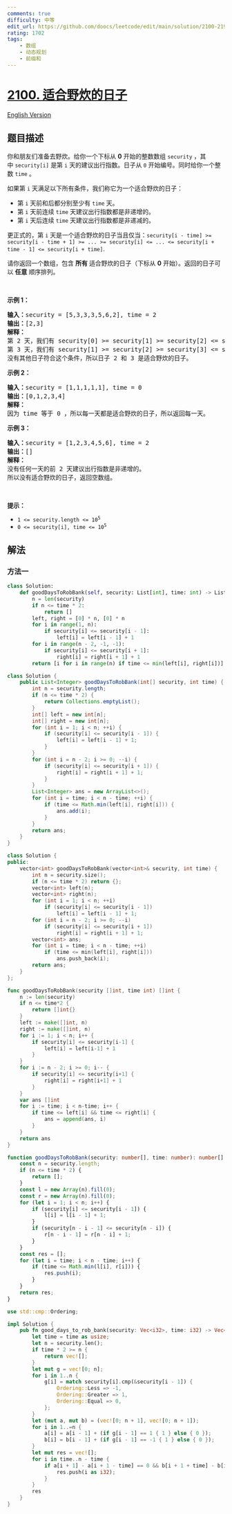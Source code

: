 ```yaml
---
comments: true
difficulty: 中等
edit_url: https://github.com/doocs/leetcode/edit/main/solution/2100-2199/2100.Find%20Good%20Days%20to%20Rob%20the%20Bank/README.md
rating: 1702
tags:
    - 数组
    - 动态规划
    - 前缀和
---
```


# [2100. 适合野炊的日子](https://leetcode.cn/problems/find-good-days-to-rob-the-bank)

[English Version](/solution/2100-2199/2100.Find%20Good%20Days%20to%20Rob%20the%20Bank/README_EN.md)

## 题目描述

<!-- 这里写题目描述 -->

<p>你和朋友们准备去野炊。给你一个下标从 <strong>0</strong>&nbsp;开始的整数数组&nbsp;<code>security</code>&nbsp;，其中&nbsp;<code>security[i]</code>&nbsp;是第 <code>i</code>&nbsp;天的建议出行指数。日子从 <code>0</code>&nbsp;开始编号。同时给你一个整数&nbsp;<code>time</code>&nbsp;。</p>

<p>如果第 <code>i</code>&nbsp;天满足以下所有条件，我们称它为一个适合野炊的日子：</p>

<ul>
	<li>第 <code>i</code>&nbsp;天前和后都分别至少有 <code>time</code>&nbsp;天。</li>
	<li>第 <code>i</code>&nbsp;天前连续 <code>time</code>&nbsp;天建议出行指数都是非递增的。</li>
	<li>第 <code>i</code>&nbsp;天后连续 <code>time</code>&nbsp;天建议出行指数都是非递减的。</li>
</ul>

<p>更正式的，第 <code>i</code> 天是一个适合野炊的日子当且仅当：<code>security[i - time] &gt;= security[i - time + 1] &gt;= ... &gt;= security[i] &lt;= ... &lt;= security[i + time - 1] &lt;= security[i + time]</code>.</p>

<p>请你返回一个数组，包含 <strong>所有</strong> 适合野炊的日子（下标从 <strong>0</strong>&nbsp;开始）。返回的日子可以 <strong>任意</strong>&nbsp;顺序排列。</p>

<p>&nbsp;</p>

<p><strong>示例 1：</strong></p>

<pre>
<strong>输入：</strong>security = [5,3,3,3,5,6,2], time = 2
<b>输出：</b>[2,3]
<strong>解释：</strong>
第 2 天，我们有 security[0] &gt;= security[1] &gt;= security[2] &lt;= security[3] &lt;= security[4] 。
第 3 天，我们有 security[1] &gt;= security[2] &gt;= security[3] &lt;= security[4] &lt;= security[5] 。
没有其他日子符合这个条件，所以日子 2 和 3 是适合野炊的日子。
</pre>

<p><strong>示例 2：</strong></p>

<pre>
<b>输入：</b>security = [1,1,1,1,1], time = 0
<b>输出：</b>[0,1,2,3,4]
<strong>解释：</strong>
因为 time 等于 0 ，所以每一天都是适合野炊的日子，所以返回每一天。
</pre>

<p><strong>示例 3：</strong></p>

<pre>
<b>输入：</b>security = [1,2,3,4,5,6], time = 2
<b>输出：</b>[]
<strong>解释：</strong>
没有任何一天的前 2 天建议出行指数是非递增的。
所以没有适合野炊的日子，返回空数组。
</pre>

<p>&nbsp;</p>

<p><strong>提示：</strong></p>

<ul>
	<li><code>1 &lt;= security.length &lt;= 10<sup>5</sup></code></li>
	<li><code>0 &lt;= security[i], time &lt;= 10<sup>5</sup></code></li>
</ul>

## 解法

### 方法一

<!-- tabs:start -->

```python
class Solution:
    def goodDaysToRobBank(self, security: List[int], time: int) -> List[int]:
        n = len(security)
        if n <= time * 2:
            return []
        left, right = [0] * n, [0] * n
        for i in range(1, n):
            if security[i] <= security[i - 1]:
                left[i] = left[i - 1] + 1
        for i in range(n - 2, -1, -1):
            if security[i] <= security[i + 1]:
                right[i] = right[i + 1] + 1
        return [i for i in range(n) if time <= min(left[i], right[i])]
```

```java
class Solution {
    public List<Integer> goodDaysToRobBank(int[] security, int time) {
        int n = security.length;
        if (n <= time * 2) {
            return Collections.emptyList();
        }
        int[] left = new int[n];
        int[] right = new int[n];
        for (int i = 1; i < n; ++i) {
            if (security[i] <= security[i - 1]) {
                left[i] = left[i - 1] + 1;
            }
        }
        for (int i = n - 2; i >= 0; --i) {
            if (security[i] <= security[i + 1]) {
                right[i] = right[i + 1] + 1;
            }
        }
        List<Integer> ans = new ArrayList<>();
        for (int i = time; i < n - time; ++i) {
            if (time <= Math.min(left[i], right[i])) {
                ans.add(i);
            }
        }
        return ans;
    }
}
```

```cpp
class Solution {
public:
    vector<int> goodDaysToRobBank(vector<int>& security, int time) {
        int n = security.size();
        if (n <= time * 2) return {};
        vector<int> left(n);
        vector<int> right(n);
        for (int i = 1; i < n; ++i)
            if (security[i] <= security[i - 1])
                left[i] = left[i - 1] + 1;
        for (int i = n - 2; i >= 0; --i)
            if (security[i] <= security[i + 1])
                right[i] = right[i + 1] + 1;
        vector<int> ans;
        for (int i = time; i < n - time; ++i)
            if (time <= min(left[i], right[i]))
                ans.push_back(i);
        return ans;
    }
};
```

```go
func goodDaysToRobBank(security []int, time int) []int {
	n := len(security)
	if n <= time*2 {
		return []int{}
	}
	left := make([]int, n)
	right := make([]int, n)
	for i := 1; i < n; i++ {
		if security[i] <= security[i-1] {
			left[i] = left[i-1] + 1
		}
	}
	for i := n - 2; i >= 0; i-- {
		if security[i] <= security[i+1] {
			right[i] = right[i+1] + 1
		}
	}
	var ans []int
	for i := time; i < n-time; i++ {
		if time <= left[i] && time <= right[i] {
			ans = append(ans, i)
		}
	}
	return ans
}
```

```ts
function goodDaysToRobBank(security: number[], time: number): number[] {
    const n = security.length;
    if (n <= time * 2) {
        return [];
    }
    const l = new Array(n).fill(0);
    const r = new Array(n).fill(0);
    for (let i = 1; i < n; i++) {
        if (security[i] <= security[i - 1]) {
            l[i] = l[i - 1] + 1;
        }
        if (security[n - i - 1] <= security[n - i]) {
            r[n - i - 1] = r[n - i] + 1;
        }
    }
    const res = [];
    for (let i = time; i < n - time; i++) {
        if (time <= Math.min(l[i], r[i])) {
            res.push(i);
        }
    }
    return res;
}
```

```rust
use std::cmp::Ordering;

impl Solution {
    pub fn good_days_to_rob_bank(security: Vec<i32>, time: i32) -> Vec<i32> {
        let time = time as usize;
        let n = security.len();
        if time * 2 >= n {
            return vec![];
        }
        let mut g = vec![0; n];
        for i in 1..n {
            g[i] = match security[i].cmp(&security[i - 1]) {
                Ordering::Less => -1,
                Ordering::Greater => 1,
                Ordering::Equal => 0,
            };
        }
        let (mut a, mut b) = (vec![0; n + 1], vec![0; n + 1]);
        for i in 1..=n {
            a[i] = a[i - 1] + (if g[i - 1] == 1 { 1 } else { 0 });
            b[i] = b[i - 1] + (if g[i - 1] == -1 { 1 } else { 0 });
        }
        let mut res = vec![];
        for i in time..n - time {
            if a[i + 1] - a[i + 1 - time] == 0 && b[i + 1 + time] - b[i + 1] == 0 {
                res.push(i as i32);
            }
        }
        res
    }
}
```

<!-- tabs:end -->

<!-- end -->
